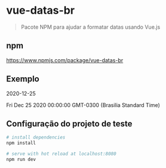 # vue-datas-br

> Pacote NPM para ajudar a formatar datas usando Vue.js

## npm

https://www.npmjs.com/package/vue-datas-br

## Exemplo 

2020-12-25

Fri Dec 25 2020 00:00:00 GMT-0300 (Brasilia Standard Time)

## Configuração do projeto de teste

``` bash
# install dependencies
npm install

# serve with hot reload at localhost:8080
npm run dev
```
